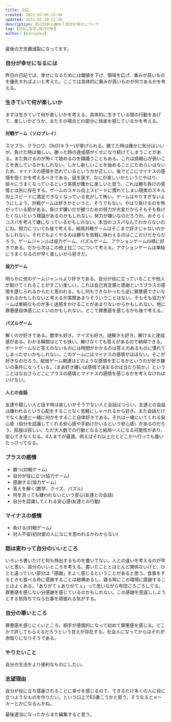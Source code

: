 ```yaml
---
title: 日記
created: 2021-02-04 13:44
updated: 2021-02-10 21:56
description: 自己分析も兼ねて自分の幸せについて
tag: [日記,哲学,自己分析]
author: [konnyaku]
---
```

最後の方支離滅裂になってます。

### 自分が幸せになるには
昨日の日記では、幸せになるためには閾値を下げ、領域を広げ、重みが高いものを優先すればよいと考えた。ここでは具体的に重みが高いものが何であるかを考える。

### 生きていて何が楽しいか
まずは生きていて何が楽しいかを考える。具体的に生きている間の行動をあげて、楽しいかどうか、またその場合どの部分に快楽を感じているかを考える。

#### 対戦ゲーム（ソロプレイ）
スマブラ、クラロワ、DbD(キラー)が挙げられる。勝てた時は確かに気分はいいが、負けた時は悔しい。勝った時の達成感がくせになり続けてしまうことがある。また負けるのが怖くて始めるのを躊躇うこともある。これは挑戦心が弱いことを表しているかもしれない。しかし新しいことを始めることにためらいはないため、マイナスの感情を恐れているという方が正しい。後でどこにマイナスの感情を抱くかを考えるべきである。話を戻す。なにが楽しいかというとやはり、徐々にうまくなっているという実感が確かに楽しいと思う。これは勝ち負けの感情とは別に存在する。ゲームのスキル向上スピードに慣れてしまい現実のスキル向上スピードに満足できなくなっている気がして怖い。ゲームはやりすぎないようにしよう。対戦ゲームは好きかというと、そうでもない。やはり負けるのを怖がっている節がある。負けず嫌いだが勝つための努力が大変だからそもそも負けたくないという理論があるのかもしれない。努力が嫌いなのだろうか。おそらくコスパを考えて嫌になっているかもしれない。本当のコスパなんてわからないのにね。努力についても後で考える。結局対戦ゲームはそこまで好きじゃないのかもしれない。それでもよくやるのは勝ちを気軽に味わえるのはここだけだからだろう。ゲームジャンルは協力ゲーム、パズルゲーム、アクションゲームの順に好きである。だから次はこの他上位二つについて考える。アクションゲームは単純にうまくなるのが早く楽しいから好きだ。

#### 協力ゲーム
明らかに他のゲームジャンルより好きである。自分が役に立っていることや他人が助けてくれることがすごい楽しい。これは自己肯定感と感謝というプラスの感情を感じられるからだと思われる。もし何もできなかったら逆に罪悪感でさいなまれるかもしれないと考えるが実際あまりそういうことはない。そもそも協力ゲームは単純なものが多く迷惑をかけることがあまりないからかもしれない。他に罪悪感自体感じにくいのかもしれない。どこで罪悪感を感じるかも後で考える。

#### パズルゲーム
解くのが好きである。数学も好き。クイズも好き。謎解きも好き。解けると達成感がある。わかる瞬間はとても快い。解けなくても答えがあるので納得できる。ボードゲームなど答えのないものには時間がかかるのは答えのあるものに慣れてしまったせいかもしれない。このゲームにはマイナスの感情がほぼない。そこが好きなのだろう。結局ゲーム関連はどのような感情を生じるかというのが好き嫌いの条件になっている。（まあ好き嫌いは感情で決まるのは当たり前か。）ということはなおさらどこにプラスの感情とマイナスの感情を感じるかを考えなければいけない。

#### 人との会話
友達や親しい人と話す時は楽しいがそうでない人と会話はつらい。友達との会話は嫌われるという心配をすることなく気軽にしゃべれるから好き。また会話だけでなく友達と一緒に何かをすること自体好きである。それは一緒にいてくれる安心感（自分を認識してくれる安心感や手助けがいるという安心感）があるのだろう。孤独は寂しい。ただ大人数での行動となると結局一人になる可能性があり、安心できなくなる。4人までが最適。例えばそれ以上だとどこかへ行っても誰いたっけってなる。

### プラスの感情
- 勝つ(対戦ゲーム)
- 自分が役に立つ(協力ゲーム)
- 感謝する(協力ゲーム)
- 答えを解く(数学、クイズ、パズル)
- 何を言っても嫌われないという安心(友達との会話)
- 自分を認識してくれる安心感(友達との行動) 

### マイナスの感情
- 負ける(対戦ゲーム)
- 対人不安(初対面の人になにを思われるかわからない)

### 話は変わって自分のいいところ
いろいろ書いたけど何も特出するものを書いてない。人との違いを考えるのが早いと思い、自分のいいところを考える。書いたこととほとんど関係ないけど、ひとと違っていい部分は「感謝」をよく感じるということがあると思う。食事をするときも食べる命に感謝することは結構あるし、寝る時にこの環境に感謝することはよくある。「ありがてぇありがてぇ」って思いながら布団ごろごろしてる。罪悪感を感じない分感謝を感じているのかもしれない。この感謝を恩返ししようとする気持ちでなら仕事を頑張れる気がする。

### 自分の悪いところ
罪悪感を感じにくいところ。相手が感情的になって初めて罪悪感を感じる。どこかで許してもらえるだろうという甘えが存在する。社会人になってからはそれが命取りになりそうである。

### やりたいこと
自分の生活をより便利なものにしたい。

### 志望理由
自分が役に立ち感謝されることに幸せを感じるので、できるだけ多くの人に役に立つようなものを作りたい。という口上でES書こうかと思う。そうなるとメーカーとかになるんかね。

最後適当になったからまた編集すると思う。